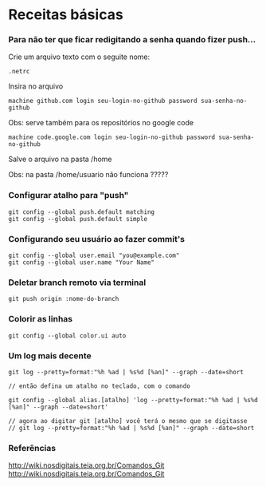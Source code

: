 Receitas básicas
===


### Para não ter que ficar redigitando a senha quando fizer push...

Crie um arquivo texto com o seguite nome:

    .netrc

Insira no arquivo

    machine github.com login seu-login-no-github password sua-senha-no-github

Obs: serve também para os repositórios no google code

    machine code.google.com login seu-login-no-github password sua-senha-no-github

Salve o arquivo na pasta /home

Obs: na pasta /home/usuario não funciona ?????


###  Configurar atalho para "push"

    git config --global push.default matching
    git config --global push.default simple

### Configurando seu usuário ao fazer commit's

    git config --global user.email "you@example.com"
    git config --global user.name "Your Name"

### Deletar branch remoto via terminal

    git push origin :nome-do-branch


### Colorir as linhas

    git config --global color.ui auto
    
    
### Um log mais decente

    git log --pretty=format:"%h %ad | %s%d [%an]" --graph --date=short

    // então defina um atalho no teclado, com o comando

    git config --global alias.[atalho] 'log --pretty=format:"%h %ad | %s%d [%an]" --graph --date=short'

    // agora ao digitar git [atalho] você terá o mesmo que se digitasse
    // git log --pretty=format:"%h %ad | %s%d [%an]" --graph --date=short

    
### Referências

http://wiki.nosdigitais.teia.org.br/Comandos_Git
http://wiki.nosdigitais.teia.org.br/Comandos_Git
